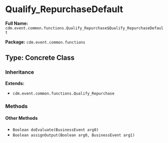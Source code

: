 # Qualify_RepurchaseDefault

**Full Name:** `cdm.event.common.functions.Qualify_Repurchase$Qualify_RepurchaseDefault`

**Package:** `cdm.event.common.functions`

## Type: Concrete Class

### Inheritance

**Extends:**
- `cdm.event.common.functions.Qualify_Repurchase`

### Methods

#### Other Methods

- `Boolean doEvaluate(BusinessEvent arg0)`
- `Boolean assignOutput(Boolean arg0, BusinessEvent arg1)`


